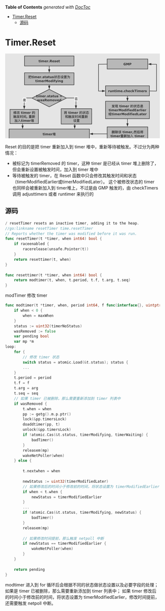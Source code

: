 <!-- START doctoc generated TOC please keep comment here to allow auto update -->
<!-- DON'T EDIT THIS SECTION, INSTEAD RE-RUN doctoc TO UPDATE -->
**Table of Contents**  *generated with [DocToc](https://github.com/thlorenz/doctoc)*

- [Timer.Reset](#timerreset)
  - [源码](#%E6%BA%90%E7%A0%81)

<!-- END doctoc generated TOC please keep comment here to allow auto update -->

# Timer.Reset
![](.timer_reset_images/timer_reset.png)

Reset 的目的是把 timer 重新加入到 timer 堆中，重新等待被触发。不过分为两种情况：
- 被标记为 timerRemoved 的 timer，这种 timer 是已经从 timer 堆上删除了，但会重新设置被触发时间，加入到 timer 堆中
- 等待被触发的 timer，在 Reset 函数中只会修改其触发时间和状态（timerModifiedEarlier或timerModifiedLater）。
这个被修改状态的 timer 也同样会被重新加入到 timer堆上，不过是由 GMP 触发的，由 checkTimers 调用 adjusttimers 或者 runtimer 来执行的

## 源码
```go
/ resetTimer resets an inactive timer, adding it to the heap.
//go:linkname resetTimer time.resetTimer
// Reports whether the timer was modified before it was run.
func resetTimer(t *timer, when int64) bool {
	if raceenabled {
		racerelease(unsafe.Pointer(t))
	}
	return resettimer(t, when)
}

func resettimer(t *timer, when int64) bool {
    return modtimer(t, when, t.period, t.f, t.arg, t.seq)
}
```

modTimer 修改 timer
```go
func modtimer(t *timer, when, period int64, f func(interface{}, uintptr), arg interface{}, seq uintptr) bool {
    if when < 0 {
        when = maxWhen
    } 
    status := uint32(timerNoStatus)
    wasRemoved := false
    var pending bool
    var mp *m
loop:
    for {
        // 修改 timer 状态
        switch status = atomic.Load(&t.status); status {
        ...
    } 
    t.period = period
    t.f = f
    t.arg = arg
    t.seq = seq
    // 如果 timer 已被删除，那么需要重新添加到 timer 列表中
    if wasRemoved {
        t.when = when
        pp := getg().m.p.ptr()
        lock(&pp.timersLock)
        doaddtimer(pp, t)
        unlock(&pp.timersLock)
        if !atomic.Cas(&t.status, timerModifying, timerWaiting) {
            badTimer()
        }
        releasem(mp)
        wakeNetPoller(when)
    } else {

        t.nextwhen = when

        newStatus := uint32(timerModifiedLater)
        // 如果修改后的时间小于修改前的时间，将状态设置为 timerModifiedEarlier
        if when < t.when {
            newStatus = timerModifiedEarlier
        } 
        ... 
        if !atomic.Cas(&t.status, timerModifying, newStatus) {
            badTimer()
        }
        releasem(mp)

        // 如果修改时间提前，那么触发 netpoll 中断
        if newStatus == timerModifiedEarlier {
            wakeNetPoller(when)
        }
    }

    return pending
}
```
modtimer 进入到 for 循环后会根据不同的状态做状态设置以及必要字段的处理；如果是 timer 已被删除，那么需要重新添加到 timer 列表中；
如果 timer 修改后的时间小于修改前的时间，将状态设置为 timerModifiedEarlier，修改时间提前，还需要触发 netpoll 中断。